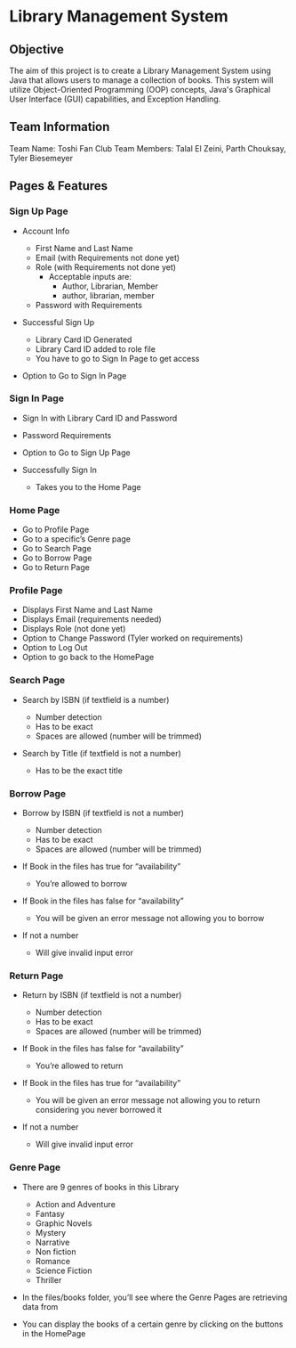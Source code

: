 # Library Management System

## Objective

The aim of this project is to create a Library Management System using Java that allows users to manage a collection of books. This system will utilize Object-Oriented Programming (OOP) concepts, Java's Graphical User Interface (GUI) capabilities, and Exception Handling.

## Team Information

Team Name: Toshi Fan Club
Team Members: Talal El Zeini, Parth Chouksay, Tyler Biesemeyer

## Pages & Features

### Sign Up Page

- Account Info
    - First Name and Last Name
    - Email (with Requirements not done yet)
    - Role (with Requirements not done yet)
        - Acceptable inputs are:
            - Author, Librarian, Member
            - author, librarian, member
    - Password with Requirements

- Successful Sign Up
    - Library Card ID Generated
    - Library Card ID added to role file
    - You have to go to Sign In Page to get access

- Option to Go to Sign In Page

### Sign In Page

- Sign In with Library Card ID and Password
- Password Requirements
- Option to Go to Sign Up Page

- Successfully Sign In
    - Takes you to the Home Page

### Home Page

- Go to Profile Page
- Go to a specific’s Genre page
- Go to Search Page
- Go to Borrow Page
- Go to Return Page

### Profile Page

- Displays First Name and Last Name
- Displays Email (requirements needed)
- Displays Role (not done yet)
- Option to Change Password (Tyler worked on requirements)
- Option to Log Out
- Option to go back to the HomePage

### Search Page

- Search by ISBN (if textfield is a number)
    - Number detection
    - Has to be exact
    - Spaces are allowed (number will be trimmed)

- Search by Title (if textfield is not a number)
    - Has to be the exact title


### Borrow Page

- Borrow by ISBN (if textfield is not a number)
    - Number detection
    - Has to be exact
    - Spaces are allowed (number will be trimmed)

- If Book in the files has true for “availability”
    - You’re allowed to borrow

- If Book in the files has false for “availability”
    - You will be given an error message not allowing you to borrow

- If not a number
    - Will give invalid input error

### Return Page

- Return by ISBN (if textfield is not a number)
    - Number detection
    - Has to be exact
    - Spaces are allowed (number will be trimmed)

- If Book in the files has false for “availability”
    - You’re allowed to return

- If Book in the files has true for “availability”
    - You will be given an error message not allowing you to return considering you never borrowed it

- If not a number
    - Will give invalid input error

### Genre Page

- There are 9 genres of books in this Library
    - Action and Adventure
    - Fantasy
    - Graphic Novels
    - Mystery
    - Narrative
    - Non fiction
    - Romance
    - Science Fiction
    - Thriller

- In the files/books folder, you’ll see where the Genre Pages are retrieving data from

- You can display the books of a certain genre by clicking on the buttons in the HomePage